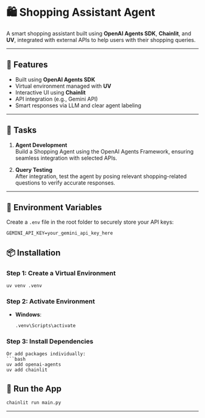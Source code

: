 # 🛍️ Shopping Assistant Agent

A smart shopping assistant built using **OpenAI Agents SDK**, **Chainlit**, and **UV**, integrated with external APIs  to help users with their shopping queries.

---

## 🚀 Features

- Built using **OpenAI Agents SDK**
- Virtual environment managed with **UV**
- Interactive UI using **Chainlit**
- API integration (e.g., Gemini API)
- Smart responses via LLM and clear agent labeling
---

## 🧪 Tasks

1. **Agent Development**  
   Build a Shopping Agent using the OpenAI Agents Framework, ensuring seamless integration with selected APIs.

2. **Query Testing**  
   After integration, test the agent by posing relevant shopping-related questions to verify accurate responses.

---

## 🔑 Environment Variables

Create a `.env` file in the root folder to securely store your API keys:

```
GEMINI_API_KEY=your_gemini_api_key_here
```

## 📦 Installation

### Step 1: Create a Virtual Environment
```bash
uv venv .venv
```

### Step 2: Activate Environment
- **Windows**:
  ```bash
  .venv\Scripts\activate
  ```

### Step 3: Install Dependencies
```
Or add packages individually:
```bash
uv add openai-agents
uv add chainlit
```
## 🧪 Run the App

```bash
chainlit run main.py
```

---